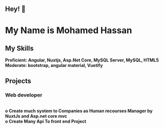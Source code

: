 

<h2>Hey! 👋</h2>
<h1>My Name is Mohamed Hassan </h1>
<h2> My Skills</h2>
<b> Proficient: Angular, Nuxtjs, Asp.Net Core, MySQL Server, MySQL, HTML5 </b>
<br>
<b> Moderate: bootstrap, angular material, Vuetify </b>
<h2>Projects</h2>

<h3> Web developer    </h3>
<br>
<b>
o	Create much system to Companies as Human recourses Manager by NuxtJs 
and Asp.net core mvc
</b>
<br> 
<b>
o	Create Many  Api To front end Project

</b>


